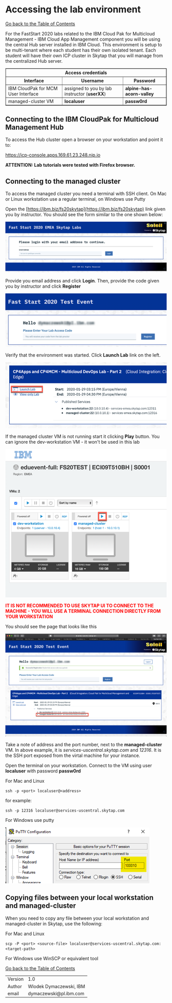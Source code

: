 # Accessing the lab environment

[Go back to the Table of Contents](../../README.md)

For the FastStart 2020 labs related to the IBM Cloud Pak for Multicloud Management - IBM Cloud App Management component you will be using the central Hub server installed in IBM Cloud. This environment is setup to be multi-tenant where each student has their own isolated tenant.  Each student will have their own ICP cluster in Skytap that you will manage from the centralized Hub server.

<table border="1">
<tr><th colspan="3">Access credentials</th></tr>
<tr><th>Interface</th><th>Username</th><th>Password</th></tr>
<tr><td>IBM CloudPak for MCM User Interface</td><td>assigned to you by lab instructor (<b>userXX</b>)</td><td><b>alpine-has-acorn-valley</b></td></tr>
<tr><td>managed-cluster VM</td><td><b>localuser</b></td><td><b>passw0rd</b></td></tr>
</table>

## Connecting to the IBM CloudPak for Multicloud Management Hub

To access the Hub cluster open a browser on your workstation and point it to:

<a href="https://icp-console.apps.169.61.23.248.nip.io" target="_blank">https://icp-console.apps.169.61.23.248.nip.io</a>

**ATTENTION: Lab tutorials were tested with Firefox browser.**

## Connecting to the managed cluster

To access the managed cluster you need a terminal with SSH client. On Mac or Linux workstation use a regular terminal, on Windows use Putty

Open the [https://ibm.biz/fs20skytap](https://ibm.biz/fs20skytap) link given you by instructor. You should see the form similar to the one shown below:

![](images/2020-01-29-13-43-41.png)

Provide you email address and click **Login**. Then, provide the code given you by instructor and click **Register**

![](images/2020-01-20-14-09-35.png)

Verify that the environment was started. Click **Launch Lab** link on the left.

![](images/2020-01-20-14-16-12.png)

If the managed cluster VM is not running start it clicking **Play** button. You can ignore the dev-workstation VM - it won't be used in this lab

![](images/2020-01-20-14-18-17.png)

<span style="color:red">**IT IS NOT RECOMMENDED TO USE SKYTAP UI TO CONNECT TO THE MACHINE - YOU WILL USE A TERMINAL CONNECTION DIRECTLY FROM YOUR WORKSTATION**</span>

You should see the page that looks like this

![](images/2020-01-20-13-55-03.png)

Take a note of address and the port number, next to the **managed-cluster** VM. In above example, it is *services-uscentral.skytap.com* and *12316*. It is the SSH port exposed from the virtal machine for your instance.

Open the terminal on your workstation. Connect to the VM using user **localuser** with password **passw0rd**

For Mac and Linux
```
ssh -p <port> localuser@<address>
```

for example:
```
ssh -p 12316 localuser@services-uscentral.skytap.com
```

For Windows use putty

![](images/2020-01-20-15-25-41.png)

## Copying files between your local workstation and managed-cluster

When you need to copy any file between your local workstation and managed-cluster in Skytap, use the following:

For Mac and  Linux
```
scp -P <port> <source-file> localuser@services-uscentral.skytap.com:<target-path>
```

For Windows use WinSCP or equivalent tool


[Go back to the Table of Contents](../../README.md)

<table>
  <tr>
    <td>Version</td>
    <td>1.0</td>
  </tr>
  <tr>
    <td>Author</td>
    <td>Wlodek Dymaczewski, IBM</td>
  </tr>
  <tr>
    <td>email</td>
    <td>dymaczewski@pl.ibm.com</td>
  </tr>
</table>


